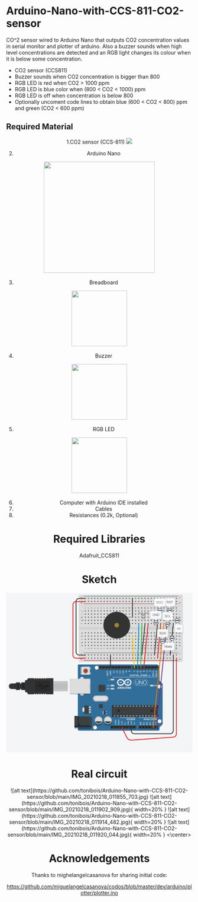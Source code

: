 # Arduino-Nano-with-CCS-811-CO2-sensor

CO^2 sensor wired to Arduino Nano that outputs CO2 concentration values in serial monitor and plotter of arduino. Also a buzzer sounds when high level concentrations are detected and an RGB light changes its colour when it is below some concentration.

+ CO2 sensor (CCS811)
+ Buzzer sounds when CO2 concentration is bigger than 800 
+ RGB LED is red when CO2 > 1000 ppm
+ RGB LED is blue color when (800 < CO2 < 1000) ppm 
+ RGB LED is off when concentration is below 800
+ Optionally uncoment code lines to obtain blue (600 < CO2 < 800) ppm and green (CO2 < 600 ppm) 



## Required Material 

<center>
1.CO2 sensor (CCS-811)
<img src="https://encrypted-tbn0.gstatic.com/images?q=tbn:ANd9GcQpCsr3m4kD-yAsh7RNSmo15HEv6KgYtPxiOA&usqp=CAU" />

2. Arduino Nano
<img src="https://www.electan.com/images/nano.jpg" width="300" height="300" />

3. Breadboard
<img src="https://cdn.sparkfun.com//assets/parts/8/5/0/3/12002-Breadboard_-_Self-Adhesive__White_-01.jpg" width="150" height="150" />

4. Buzzer
<img src="https://www.pcboard.ca/image/cache/catalog/products/buzzers/piezo-buzzer/piezo-buzzer-01-500x500.jpg" width="150" height="150" />

5. RGB LED
<img src="https://cdn.sparkfun.com//assets/parts/6/5/5/7/11120-Diffused_LED_-_RGB_10mm-01.jpg" width="150" height="150" />


6. Computer with Arduino IDE installed 
7. Cables
8. Resistances (0.2k, Optional)

# Required Libraries 
Adafruit_CCS811

# Sketch

![alt text](https://github.com/tonibois/Arduino-Nano-with-CCS-811-CO2-sensor/blob/main/Sketch.png)

# Real circuit
<center>
![alt text](https://github.com/tonibois/Arduino-Nano-with-CCS-811-CO2-sensor/blob/main/IMG_20210218_011855_703.jpg)
![alt text](https://github.com/tonibois/Arduino-Nano-with-CCS-811-CO2-sensor/blob/main/IMG_20210218_011902_909.jpg){ width=20% }
![alt text](https://github.com/tonibois/Arduino-Nano-with-CCS-811-CO2-sensor/blob/main/IMG_20210218_011914_482.jpg){ width=20% }
![alt text](https://github.com/tonibois/Arduino-Nano-with-CCS-811-CO2-sensor/blob/main/IMG_20210218_011920_044.jpg){ width=20% }
<\center>

# Acknowledgements
Thanks to mighelangelcasanova for sharing initial code:

https://github.com/miguelangelcasanova/codos/blob/master/dev/arduino/plotter/plotter.ino 
